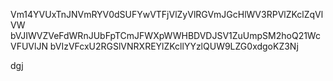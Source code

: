 Vm14YVUxTnJNVmRYV0dSUFYwVTFjVlZyVlRGVmJGcHlWV3RPVlZKclZqVlVW
bVJIWVZVeFdWRnJUbFpTCmJFWXpWWHBDVDJSV1ZuUmpSM2hoQ21WcVFUVlJN
bVIzVFcxU2RGSlVNRXREYlZKcllYYzlQUW9LZG0xdgoKZ3Nj

dgj